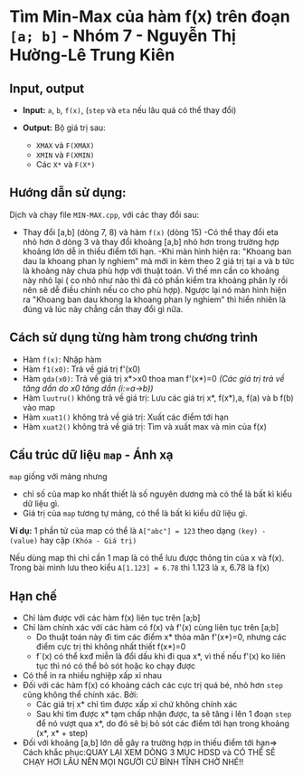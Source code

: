 # Tìm Min-Max của hàm f(x) trên đoạn `[a; b]` - Nhóm 7 - Nguyễn Thị Hường-Lê Trung Kiên


## Input, output
- **Input:**  `a`, `b`, `f(x)`, (`step` và `eta` nếu lâu quá có thể thay đổi)

- **Output:** Bộ giá trị sau:
    * `XMAX` và `F(XMAX)`
    * `XMIN` và `F(XMIN)` 
    * Các `X*` và `F(X*)`


## Hướng dẫn sử dụng: 
Dịch và chạy file `MIN-MAX.cpp`, với các thay đổi sau:
- Thay đổi [a,b] (dòng 7, 8) và hàm `f(x)` (dòng 15)
-Có thể thay đổi eta nhỏ hơn ở dòng 3 và thay đổi khoảng [a,b] nhỏ hơn  trong trường hợp khoảng lớn dễ in thiếu điểm tới hạn.
-Khi màn hình hiện ra: "Khoang ban dau la khoang phan ly nghiem" mà mới in kèm theo 2 giá trị tại a và b tức là khoảng này chưa phù hợp với thuật toán. Vì thế mn cần co khoảng này nhỏ lại ( co nhỏ như nào thì đã có phần kiểm tra khoảng phân ly rồi nên sẽ dễ điều chỉnh nếu co cho phù hợp). Ngược lại nó màn hình hiện ra "Khoang ban dau khong la khoang phan ly nghiem" thì hiển nhiên là đúng và lúc này chẳng cần thay đổi gì nữa.


## Cách sử dụng từng hàm trong chương trình

- Hàm `f(x)`: Nhập hàm
- Hàm `f1(x0)`: Trả về giá trị f'(x0)
- Hàm `gda(x0)`: Trả về giá trị x*>x0 thoa man f'(x*)=0
_(Các giá trị trả về tăng dần do x0 tăng dần (i:=a->b))_
- Hàm `luutru()` không trả về giá trị: Lưu các giá trị x*, f(x*),a, f(a) và b f(b) vào map
- Hàm `xuat1()` không trả về giá trị: Xuất các điểm tới hạn
- Hàm `xuat2()` không trả về giá trị: Tìm và xuất max và min của f(x)

## Cấu trúc dữ liệu `map` - Ánh xạ
`map` giống với mảng nhưng
- chỉ số của map ko nhất thiết là số nguyên dương mà có thể là bất kì kiểu dữ liệu gì.
- Giá trị của `map` tương tự mảng, có thể là bất kì kiểu dữ liệu gì. 

**Ví dụ:** 1 phần tử của map có thể là `A["abc"] = 123` theo dạng `(key) - (value)` hay cặp `(Khóa - Giá trị)`

Nếu dùng map thì chỉ cần 1 map là có thể lưu được thông tin của x và f(x). Trong bài mình lưu theo kiểu `A[1.123] = 6.78` thì 1.123 là x, 6.78 là f(x)

## Hạn chế
- Chỉ làm được với các hàm f(x) liên tục trên [a;b]
- Chỉ làm chính xác với các hàm có f(x) và f'(x) cùng liên tục trên [a;b]
    + Do thuật toán này đi tìm các điểm x* thỏa mãn f'(x*)=0, nhưng các điểm cực trị thì không nhất thiết f(x*)=0
    + f`(x) có thể kxđ miễn là đổi dấu khi đi qua x*, vì thế nếu f'(x) ko liên tục thì nó có thể bỏ sót hoặc ko chạy được
- Có thể in ra nhiều nghiệp xấp xỉ nhau
- Đối với các hàm f(x) có khoảng cách các cực trị quá bé, nhỏ hơn `step` cũng không thể chính xác. Bởi:
    + Các giá trị x* chỉ tìm được xấp xỉ chứ không chính xác
    + Sau khi tìm được x* tạm chấp nhận được, ta sẽ tăng i lên 1 đoạn `step` để nó vượt qua x*, do đó sẽ bị bỏ sót các điểm tới hạn trong khoảng (x*, x* + step)
- Đối với khoảng [a,b] lớn dễ gây ra trường hợp in thiếu điểm tới hạn=> Cách khắc phục:QUAY LẠI XEM DÒNG 3 MỤC HDSD và
 CÓ THỂ SẼ CHẠY HƠI LÂU NÊN MỌI NGƯỜI CỨ BÌNH TĨNH CHỜ NHÉ!!
